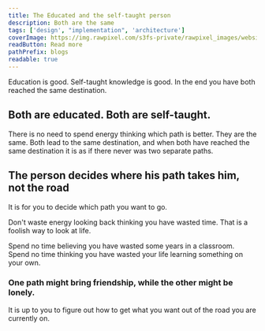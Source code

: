 ```yaml
---
title: The Educated and the self-taught person
description: Both are the same
tags: ['design', "implementation", 'architecture']
coverImage: https://img.rawpixel.com/s3fs-private/rawpixel_images/website_content/pd158-09-nap.jpg?w=1000&dpr=1&fit=default&crop=default&q=65&vib=3&con=3&usm=15&bg=F4F4F3&ixlib=js-2.2.1&s=4632acca953f66d5952f80adcbfc6385
readButton: Read more
pathPrefix: blogs
readable: true
---
```



Education is good. Self-taught knowledge is good.
In the end you have both reached the same destination.

## Both are educated. Both are self-taught.

There is no need to spend energy thinking which path is better. They are the same.
Both lead to the same destination, and when both have reached the same destination
it is as if there never was two separate paths.

## The person decides where his path takes him, not the road

It is for you to decide which path you want to go.

Don't waste energy looking back thinking you have wasted time.
That is a foolish way to look at life.

Spend no time believing you have wasted some years in a classroom.
Spend no time thinking you have wasted your life learning something on your own.

### One path might bring friendship, while the other might be lonely.
It is up to you to figure out how to get what you want out of the road you are currently on.